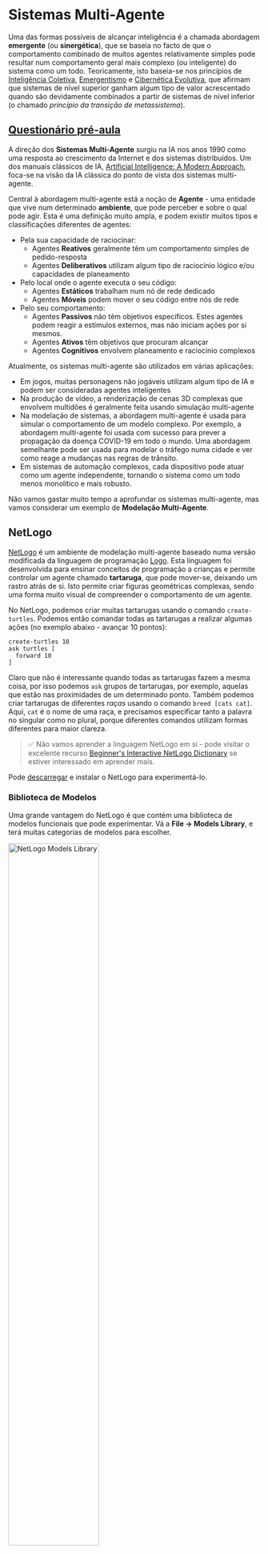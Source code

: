 <!--
CO_OP_TRANSLATOR_METADATA:
{
  "original_hash": "1ddf651d7681b4449f9d09ea3b17911e",
  "translation_date": "2025-08-24T09:02:01+00:00",
  "source_file": "lessons/6-Other/23-MultiagentSystems/README.md",
  "language_code": "pt"
}
-->
# Sistemas Multi-Agente

Uma das formas possíveis de alcançar inteligência é a chamada abordagem **emergente** (ou **sinergética**), que se baseia no facto de que o comportamento combinado de muitos agentes relativamente simples pode resultar num comportamento geral mais complexo (ou inteligente) do sistema como um todo. Teoricamente, isto baseia-se nos princípios de [Inteligência Coletiva](https://en.wikipedia.org/wiki/Collective_intelligence), [Emergentismo](https://en.wikipedia.org/wiki/Global_brain) e [Cibernética Evolutiva](https://en.wikipedia.org/wiki/Global_brain), que afirmam que sistemas de nível superior ganham algum tipo de valor acrescentado quando são devidamente combinados a partir de sistemas de nível inferior (o chamado *princípio da transição de metassistema*).

## [Questionário pré-aula](https://ff-quizzes.netlify.app/en/ai/quiz/45)

A direção dos **Sistemas Multi-Agente** surgiu na IA nos anos 1990 como uma resposta ao crescimento da Internet e dos sistemas distribuídos. Um dos manuais clássicos de IA, [Artificial Intelligence: A Modern Approach](https://en.wikipedia.org/wiki/Artificial_Intelligence:_A_Modern_Approach), foca-se na visão da IA clássica do ponto de vista dos sistemas multi-agente.

Central à abordagem multi-agente está a noção de **Agente** - uma entidade que vive num determinado **ambiente**, que pode perceber e sobre o qual pode agir. Esta é uma definição muito ampla, e podem existir muitos tipos e classificações diferentes de agentes:

* Pela sua capacidade de raciocinar:
   - Agentes **Reativos** geralmente têm um comportamento simples de pedido-resposta
   - Agentes **Deliberativos** utilizam algum tipo de raciocínio lógico e/ou capacidades de planeamento
* Pelo local onde o agente executa o seu código:
   - Agentes **Estáticos** trabalham num nó de rede dedicado
   - Agentes **Móveis** podem mover o seu código entre nós de rede
* Pelo seu comportamento:
   - Agentes **Passivos** não têm objetivos específicos. Estes agentes podem reagir a estímulos externos, mas não iniciam ações por si mesmos.
   - Agentes **Ativos** têm objetivos que procuram alcançar
   - Agentes **Cognitivos** envolvem planeamento e raciocínio complexos

Atualmente, os sistemas multi-agente são utilizados em várias aplicações:

* Em jogos, muitas personagens não jogáveis utilizam algum tipo de IA e podem ser consideradas agentes inteligentes
* Na produção de vídeo, a renderização de cenas 3D complexas que envolvem multidões é geralmente feita usando simulação multi-agente
* Na modelação de sistemas, a abordagem multi-agente é usada para simular o comportamento de um modelo complexo. Por exemplo, a abordagem multi-agente foi usada com sucesso para prever a propagação da doença COVID-19 em todo o mundo. Uma abordagem semelhante pode ser usada para modelar o tráfego numa cidade e ver como reage a mudanças nas regras de trânsito.
* Em sistemas de automação complexos, cada dispositivo pode atuar como um agente independente, tornando o sistema como um todo menos monolítico e mais robusto.

Não vamos gastar muito tempo a aprofundar os sistemas multi-agente, mas vamos considerar um exemplo de **Modelação Multi-Agente**.

## NetLogo

[NetLogo](https://ccl.northwestern.edu/netlogo/) é um ambiente de modelação multi-agente baseado numa versão modificada da linguagem de programação [Logo](https://en.wikipedia.org/wiki/Logo_(programming_language)). Esta linguagem foi desenvolvida para ensinar conceitos de programação a crianças e permite controlar um agente chamado **tartaruga**, que pode mover-se, deixando um rastro atrás de si. Isto permite criar figuras geométricas complexas, sendo uma forma muito visual de compreender o comportamento de um agente.

No NetLogo, podemos criar muitas tartarugas usando o comando `create-turtles`. Podemos então comandar todas as tartarugas a realizar algumas ações (no exemplo abaixo - avançar 10 pontos):

```
create-turtles 10
ask turtles [
  forward 10
]
```

Claro que não é interessante quando todas as tartarugas fazem a mesma coisa, por isso podemos `ask` grupos de tartarugas, por exemplo, aquelas que estão nas proximidades de um determinado ponto. Também podemos criar tartarugas de diferentes *raças* usando o comando `breed [cats cat]`. Aqui, `cat` é o nome de uma raça, e precisamos especificar tanto a palavra no singular como no plural, porque diferentes comandos utilizam formas diferentes para maior clareza.

> ✅ Não vamos aprender a linguagem NetLogo em si - pode visitar o excelente recurso [Beginner's Interactive NetLogo Dictionary](https://ccl.northwestern.edu/netlogo/bind/) se estiver interessado em aprender mais.

Pode [descarregar](https://ccl.northwestern.edu/netlogo/download.shtml) e instalar o NetLogo para experimentá-lo.

### Biblioteca de Modelos

Uma grande vantagem do NetLogo é que contém uma biblioteca de modelos funcionais que pode experimentar. Vá a **File → Models Library**, e terá muitas categorias de modelos para escolher.

<img alt="NetLogo Models Library" src="images/NetLogo-ModelLib.png" width="60%"/>

> Uma captura de ecrã da biblioteca de modelos por Dmitry Soshnikov

Pode abrir um dos modelos, por exemplo **Biology → Flocking**.

### Princípios Principais

Depois de abrir o modelo, será levado para o ecrã principal do NetLogo. Aqui está um modelo de exemplo que descreve a população de lobos e ovelhas, dado recursos finitos (relva).

![NetLogo Main Screen](../../../../../lessons/6-Other/23-MultiagentSystems/images/NetLogo-Main.png)

> Captura de ecrã por Dmitry Soshnikov

Neste ecrã, pode ver:

* A secção **Interface**, que contém:
  - O campo principal, onde todos os agentes vivem
  - Diferentes controlos: botões, sliders, etc.
  - Gráficos que pode usar para exibir parâmetros da simulação
* O separador **Code**, que contém o editor onde pode escrever o programa NetLogo

Na maioria dos casos, a interface terá um botão **Setup**, que inicializa o estado da simulação, e um botão **Go**, que inicia a execução. Estes são tratados por manipuladores correspondentes no código que se parecem com isto:

```
to go [
...
]
```

O mundo do NetLogo consiste nos seguintes objetos:

* **Agentes** (tartarugas) que podem mover-se pelo campo e fazer algo. Comanda os agentes usando a sintaxe `ask turtles [...]`, e o código entre parênteses é executado por todos os agentes no *modo tartaruga*.
* **Patches** são áreas quadradas do campo onde os agentes vivem. Pode referir-se a todos os agentes no mesmo patch ou pode alterar as cores dos patches e algumas outras propriedades. Também pode `ask patches` para fazer algo.
* **Observador** é um agente único que controla o mundo. Todos os manipuladores de botões são executados no *modo observador*.

> ✅ A beleza de um ambiente multi-agente é que o código que corre no modo tartaruga ou no modo patch é executado ao mesmo tempo por todos os agentes em paralelo. Assim, ao escrever pouco código e programar o comportamento de um agente individual, pode criar um comportamento complexo do sistema de simulação como um todo.

### Flocking

Como exemplo de comportamento multi-agente, vamos considerar o **[Flocking](https://en.wikipedia.org/wiki/Flocking_(behavior))**. Flocking é um padrão complexo muito semelhante à forma como bandos de pássaros voam. Ao observá-los, pode pensar que seguem algum tipo de algoritmo coletivo ou que possuem alguma forma de *inteligência coletiva*. No entanto, este comportamento complexo surge quando cada agente individual (neste caso, um *pássaro*) apenas observa alguns outros agentes a uma curta distância e segue três regras simples:

* **Alinhamento** - direciona-se para a direção média dos agentes vizinhos
* **Coesão** - tenta direcionar-se para a posição média dos vizinhos (*atração de longo alcance*)
* **Separação** - ao aproximar-se demasiado de outros pássaros, tenta afastar-se (*repulsão de curto alcance*)

Pode executar o exemplo de flocking e observar o comportamento. Também pode ajustar parâmetros, como o *grau de separação* ou o *alcance de visão*, que define até onde cada pássaro pode ver. Note que, se reduzir o alcance de visão para 0, todos os pássaros ficam cegos e o flocking para. Se reduzir a separação para 0, todos os pássaros agrupam-se numa linha reta.

> ✅ Mude para o separador **Code** e veja onde as três regras de flocking (alinhamento, coesão e separação) estão implementadas no código. Note como nos referimos apenas aos agentes que estão à vista.

### Outros Modelos para Ver

Existem mais alguns modelos interessantes que pode experimentar:

* **Art → Fireworks** mostra como um fogo de artifício pode ser considerado um comportamento coletivo de fluxos de fogo individuais
* **Social Science → Traffic Basic** e **Social Science → Traffic Grid** mostram o modelo de tráfego urbano em 1D e numa grelha 2D com ou sem semáforos. Cada carro na simulação segue as seguintes regras:
   - Se o espaço à sua frente estiver vazio - acelera (até uma certa velocidade máxima)
   - Se vir um obstáculo à frente - trava (e pode ajustar até onde o condutor consegue ver)
* **Social Science → Party** mostra como as pessoas se agrupam durante uma festa de cocktail. Pode encontrar a combinação de parâmetros que leva ao aumento mais rápido da felicidade do grupo.

Como pode ver nestes exemplos, as simulações multi-agente podem ser uma forma bastante útil de compreender o comportamento de um sistema complexo composto por indivíduos que seguem a mesma ou lógica semelhante. Também pode ser usado para controlar agentes virtuais, como [NPCs](https://en.wikipedia.org/wiki/NPC) em jogos de computador ou agentes em mundos animados 3D.

## Agentes Deliberativos

Os agentes descritos acima são muito simples, reagindo a mudanças no ambiente usando algum tipo de algoritmo. Como tal, são **agentes reativos**. No entanto, às vezes os agentes podem raciocinar e planear as suas ações, caso em que são chamados de **deliberativos**.

Um exemplo típico seria um agente pessoal que recebe uma instrução de um humano para reservar uma viagem de férias. Suponha que existem muitos agentes na internet que podem ajudá-lo. Ele deve então contactar outros agentes para ver quais voos estão disponíveis, quais são os preços dos hotéis para diferentes datas e tentar negociar o melhor preço. Quando o plano de férias estiver completo e confirmado pelo proprietário, pode proceder à reserva.

Para isso, os agentes precisam de **comunicar**. Para uma comunicação bem-sucedida, eles precisam de:

* Algumas **linguagens padrão para trocar conhecimento**, como [Knowledge Interchange Format](https://en.wikipedia.org/wiki/Knowledge_Interchange_Format) (KIF) e [Knowledge Query and Manipulation Language](https://en.wikipedia.org/wiki/Knowledge_Query_and_Manipulation_Language) (KQML). Essas linguagens são projetadas com base na [Teoria dos Atos de Fala](https://en.wikipedia.org/wiki/Speech_act).
* Essas linguagens também devem incluir alguns **protocolos para negociações**, baseados em diferentes **tipos de leilão**.
* Uma **ontologia comum** a ser usada, para que se refiram aos mesmos conceitos conhecendo os seus significados
* Uma forma de **descobrir** o que diferentes agentes podem fazer, também baseada em algum tipo de ontologia

Os agentes deliberativos são muito mais complexos do que os reativos, porque não apenas reagem a mudanças no ambiente, mas também devem ser capazes de *iniciar* ações. Uma das arquiteturas propostas para agentes deliberativos é o chamado agente de Crença-Desejo-Intenção (BDI):

* **Crenças** formam um conjunto de conhecimentos sobre o ambiente do agente. Pode ser estruturado como uma base de conhecimento ou conjunto de regras que um agente pode aplicar a uma situação específica no ambiente.
* **Desejos** definem o que um agente quer fazer, ou seja, os seus objetivos. Por exemplo, o objetivo do agente assistente pessoal acima é reservar uma viagem, e o objetivo de um agente de hotel é maximizar o lucro.
* **Intenções** são ações específicas que um agente planeia para alcançar os seus objetivos. As ações geralmente mudam o ambiente e causam comunicação com outros agentes.

Existem algumas plataformas disponíveis para construir sistemas multi-agente, como [JADE](https://jade.tilab.com/). [Este artigo](https://arxiv.org/ftp/arxiv/papers/2007/2007.08961.pdf) contém uma revisão de plataformas multi-agente, juntamente com uma breve história dos sistemas multi-agente e os seus diferentes cenários de uso.

## Conclusão

Os sistemas Multi-Agente podem assumir formas muito diferentes e ser usados em muitas aplicações diferentes. 
Todos tendem a focar-se no comportamento mais simples de um agente individual e alcançar um comportamento mais complexo do sistema geral devido ao **efeito sinergético**.

## 🚀 Desafio

Leve esta lição para o mundo real e tente conceptualizar um sistema multi-agente que possa resolver um problema. O que, por exemplo, um sistema multi-agente precisaria fazer para otimizar a rota de um autocarro escolar? Como poderia funcionar numa padaria?

## [Questionário pós-aula](https://ff-quizzes.netlify.app/en/ai/quiz/46)

## Revisão e Autoestudo

Revise o uso deste tipo de sistema na indústria. Escolha um domínio, como a manufatura ou a indústria de videojogos, e descubra como os sistemas multi-agente podem ser usados para resolver problemas únicos.

## [Tarefa NetLogo](assignment.md)

**Aviso Legal**:  
Este documento foi traduzido utilizando o serviço de tradução por IA [Co-op Translator](https://github.com/Azure/co-op-translator). Embora nos esforcemos para garantir a precisão, esteja ciente de que traduções automáticas podem conter erros ou imprecisões. O documento original no seu idioma nativo deve ser considerado a fonte autoritária. Para informações críticas, recomenda-se uma tradução profissional realizada por humanos. Não nos responsabilizamos por quaisquer mal-entendidos ou interpretações incorretas resultantes do uso desta tradução.
